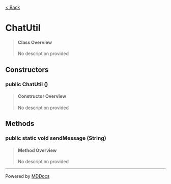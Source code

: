 [< Back](../README.md)
# ChatUtil #
>#### Class Overview ####
>No description provided
## Constructors ##
### public ChatUtil () ###
>#### Constructor Overview ####
>No description provided
>
## Methods ##
### public static void sendMessage (String) ###
>#### Method Overview ####
>No description provided
>

---
Powered by [MDDocs](https://github.com/VRCube/MDDocs)